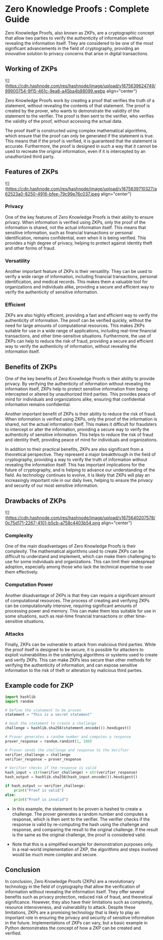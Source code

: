 # Zero Knowledge Proofs : Complete Guide

Zero Knowledge Proofs, also known as ZKPs, are a cryptographic concept that allow two parties to verify the authenticity of information without revealing the information itself. They are considered to be one of the most significant advancements in the field of cryptography, providing an innovative solution to privacy concerns that arise in digital transactions.

## Working of ZKPs

![](https://cdn.hashnode.com/res/hashnode/image/upload/v1675639624749/99900754-9f15-461c-9ea8-a45ba4b88099.webp align="center")

Zero Knowledge Proofs work by creating a proof that verifies the truth of a statement, without revealing the contents of that statement. The proof is created by the prover, who wants to demonstrate the validity of the statement to the verifier. The proof is then sent to the verifier, who verifies the validity of the proof, without accessing the actual data.

The proof itself is constructed using complex mathematical algorithms, which ensure that the proof can only be generated if the statement is true. This means that if the proof is verified, it is guaranteed that the statement is accurate. Furthermore, the proof is designed in such a way that it cannot be used to recreate the original information, even if it is intercepted by an unauthorized third party.

## Features of ZKPs

![](https://cdn.hashnode.com/res/hashnode/image/upload/v1675639710327/a62523a0-8250-4916-bfee-79c99e76c037.jpeg align="center")

### Privacy

One of the key features of Zero Knowledge Proofs is their ability to ensure privacy. When information is verified using ZKPs, only the proof of the information is shared, not the actual information itself. This means that sensitive information, such as financial transactions or personal identification, remains confidential, even when it is being verified. This provides a high degree of privacy, helping to protect against identity theft and other forms of fraud.

### Versatility

Another important feature of ZKPs is their versatility. They can be used to verify a wide range of information, including financial transactions, personal identification, and medical records. This makes them a valuable tool for organizations and individuals alike, providing a secure and efficient way to verify the authenticity of sensitive information.

### Efficient

ZKPs are also highly efficient, providing a fast and efficient way to verify the authenticity of information. The proof can be verified quickly, without the need for large amounts of computational resources. This makes ZKPs suitable for use in a wide range of applications, including real-time financial transactions, and other time-sensitive situations. Furthermore, the use of ZKPs can help to reduce the risk of fraud, providing a secure and efficient way to verify the authenticity of information, without revealing the information itself.

## Benefits of ZKPs

One of the key benefits of Zero Knowledge Proofs is their ability to provide privacy. By verifying the authenticity of information without revealing the information itself, ZKPs help to protect sensitive information from being intercepted or altered by unauthorized third parties. This provides peace of mind for individuals and organizations alike, ensuring that confidential information remains confidential.

Another important benefit of ZKPs is their ability to reduce the risk of fraud. When information is verified using ZKPs, only the proof of the information is shared, not the actual information itself. This makes it difficult for fraudsters to intercept or alter the information, providing a secure way to verify the authenticity of sensitive information. This helps to reduce the risk of fraud and identity theft, providing peace of mind for individuals and organizations.

In addition to their practical benefits, ZKPs are also significant from a theoretical perspective. They represent a major breakthrough in the field of cryptography, providing a way to verify the truth of information without revealing the information itself. This has important implications for the future of cryptography, and is helping to advance our understanding of the field. As technology continues to evolve, it is likely that ZKPs will play an increasingly important role in our daily lives, helping to ensure the privacy and security of our most sensitive information.

## Drawbacks of ZKPs

![](https://cdn.hashnode.com/res/hashnode/image/upload/v1675640207578/0c75d171-2267-4101-b5cb-a758c4403b54.png align="center")

### Complexity

One of the main disadvantages of Zero Knowledge Proofs is their complexity. The mathematical algorithms used to create ZKPs can be difficult to understand and implement, which can make them challenging to use for some individuals and organizations. This can limit their widespread adoption, especially among those who lack the technical expertise to use them effectively.

### Computation Power

Another disadvantage of ZKPs is that they can require a significant amount of computational resources. The process of creating and verifying ZKPs can be computationally intensive, requiring significant amounts of processing power and memory. This can make them less suitable for use in some situations, such as real-time financial transactions or other time-sensitive situations.

### Attacks

Finally, ZKPs can be vulnerable to attack from malicious third parties. While the proof itself is designed to be secure, it is possible for attackers to exploit vulnerabilities in the underlying algorithms or systems used to create and verify ZKPs. This can make ZKPs less secure than other methods for verifying the authenticity of information, and can expose sensitive information to the risk of theft or alteration by malicious third parties.

## Example code for ZKP

```python
import hashlib
import random

# Define the statement to be proven
statement = "This is a secret statement"

# Hash the statement to create a challenge
challenge = hashlib.sha256(statement.encode()).hexdigest()

# Prover generates a random number and computes a response
prover_response = random.randint(1, 100)

# Prover sends the challenge and response to the Verifier
verifier_challenge = challenge
verifier_response = prover_response

# Verifier checks if the response is valid
hash_input = str(verifier_challenge) + str(verifier_response)
hash_output = hashlib.sha256(hash_input.encode()).hexdigest()

if hash_output == verifier_challenge:
    print("Proof is valid")
else:
    print("Proof is invalid")
```

* In this example, the statement to be proven is hashed to create a challenge. The prover generates a random number and computes a response, which is then sent to the verifier. The verifier checks if the response is valid by re-computing the hash using the challenge and response, and comparing the result to the original challenge. If the result is the same as the original challenge, the proof is considered valid.
    
* Note that this is a simplified example for demonstration purposes only. In a real-world implementation of ZKP, the algorithms and steps involved would be much more complex and secure.
    

## Conclusion

In conclusion, Zero Knowledge Proofs (ZKPs) are a revolutionary technology in the field of cryptography that allow the verification of information without revealing the information itself. They offer several benefits such as privacy protection, reduced risk of fraud, and theoretical significance. However, they also have their limitations such as complexity, resource intensiveness, and vulnerability to attack. Despite these limitations, ZKPs are a promising technology that is likely to play an important role in ensuring the privacy and security of sensitive information in the future. Implementations of ZKPs can vary, but a basic example in Python demonstrates the concept of how a ZKP can be created and verified.